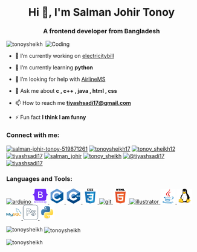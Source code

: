 <h1 align="center">Hi 👋, I'm Salman Johir Tonoy</h1>
<h3 align="center">A frontend developer from Bangladesh</h3>

<img align="right" alt="Coding" width="400" src="https://cdn.dribbble.com/users/1162077/screenshots/5403918/focus-animation.gif">

<p align="left"> <img src="https://komarev.com/ghpvc/?username=tonoysheikh&label=Profile%20views&color=0e75b6&style=flat" alt="tonoysheikh" /> </p>

- 🔭 I’m currently working on [electricitybill](https://github.com/tonoysheikh/electricitybill)

- 🌱 I’m currently learning **python**

- 🤝 I’m looking for help with [AirlineMS](https://github.com/tonoysheikh/AirlineMS)

- 💬 Ask me about **c , c++ , java , html , css**

- 📫 How to reach me **tiyashsadi17@gmail.com**

- ⚡ Fun fact **I think I am funny**

<h3 align="left">Connect with me:</h3>
<p align="left">
<a href="https://linkedin.com/in/salman-johir-tonoy-519871261" target="blank"><img align="center" src="https://raw.githubusercontent.com/rahuldkjain/github-profile-readme-generator/master/src/images/icons/Social/linked-in-alt.svg" alt="salman-johir-tonoy-519871261" height="30" width="40" /></a>
<a href="https://fb.com/tonoysheikh17" target="blank"><img align="center" src="https://raw.githubusercontent.com/rahuldkjain/github-profile-readme-generator/master/src/images/icons/Social/facebook.svg" alt="tonoysheikh17" height="30" width="40" /></a>
<a href="https://www.codechef.com/users/tonoy_sheikh12" target="blank"><img align="center" src="https://cdn.jsdelivr.net/npm/simple-icons@3.1.0/icons/codechef.svg" alt="tonoy_sheikh12" height="30" width="40" /></a>
<a href="https://www.hackerrank.com/tiyashsadi17" target="blank"><img align="center" src="https://raw.githubusercontent.com/rahuldkjain/github-profile-readme-generator/master/src/images/icons/Social/hackerrank.svg" alt="tiyashsadi17" height="30" width="40" /></a>
<a href="https://codeforces.com/profile/salman_johir" target="blank"><img align="center" src="https://raw.githubusercontent.com/rahuldkjain/github-profile-readme-generator/master/src/images/icons/Social/codeforces.svg" alt="salman_johir" height="30" width="40" /></a>
<a href="https://www.leetcode.com/tonoy_sheikh" target="blank"><img align="center" src="https://raw.githubusercontent.com/rahuldkjain/github-profile-readme-generator/master/src/images/icons/Social/leet-code.svg" alt="tonoy_sheikh" height="30" width="40" /></a>
<a href="https://www.hackerearth.com/@tiyashsadi17" target="blank"><img align="center" src="https://raw.githubusercontent.com/rahuldkjain/github-profile-readme-generator/master/src/images/icons/Social/hackerearth.svg" alt="@tiyashsadi17" height="30" width="40" /></a>
<a href="https://auth.geeksforgeeks.org/user/tiyashsadi17" target="blank"><img align="center" src="https://raw.githubusercontent.com/rahuldkjain/github-profile-readme-generator/master/src/images/icons/Social/geeks-for-geeks.svg" alt="tiyashsadi17" height="30" width="40" /></a>
</p>

<h3 align="left">Languages and Tools:</h3>
<p align="left"> <a href="https://www.arduino.cc/" target="_blank" rel="noreferrer"> <img src="https://cdn.worldvectorlogo.com/logos/arduino-1.svg" alt="arduino" width="40" height="40"/> </a> <a href="https://getbootstrap.com" target="_blank" rel="noreferrer"> <img src="https://raw.githubusercontent.com/devicons/devicon/master/icons/bootstrap/bootstrap-plain-wordmark.svg" alt="bootstrap" width="40" height="40"/> </a> <a href="https://www.cprogramming.com/" target="_blank" rel="noreferrer"> <img src="https://raw.githubusercontent.com/devicons/devicon/master/icons/c/c-original.svg" alt="c" width="40" height="40"/> </a> <a href="https://www.w3schools.com/cpp/" target="_blank" rel="noreferrer"> <img src="https://raw.githubusercontent.com/devicons/devicon/master/icons/cplusplus/cplusplus-original.svg" alt="cplusplus" width="40" height="40"/> </a> <a href="https://www.w3schools.com/css/" target="_blank" rel="noreferrer"> <img src="https://raw.githubusercontent.com/devicons/devicon/master/icons/css3/css3-original-wordmark.svg" alt="css3" width="40" height="40"/> </a> <a href="https://git-scm.com/" target="_blank" rel="noreferrer"> <img src="https://www.vectorlogo.zone/logos/git-scm/git-scm-icon.svg" alt="git" width="40" height="40"/> </a> <a href="https://www.w3.org/html/" target="_blank" rel="noreferrer"> <img src="https://raw.githubusercontent.com/devicons/devicon/master/icons/html5/html5-original-wordmark.svg" alt="html5" width="40" height="40"/> </a> <a href="https://www.adobe.com/in/products/illustrator.html" target="_blank" rel="noreferrer"> <img src="https://www.vectorlogo.zone/logos/adobe_illustrator/adobe_illustrator-icon.svg" alt="illustrator" width="40" height="40"/> </a> <a href="https://www.java.com" target="_blank" rel="noreferrer"> <img src="https://raw.githubusercontent.com/devicons/devicon/master/icons/java/java-original.svg" alt="java" width="40" height="40"/> </a> <a href="https://www.linux.org/" target="_blank" rel="noreferrer"> <img src="https://raw.githubusercontent.com/devicons/devicon/master/icons/linux/linux-original.svg" alt="linux" width="40" height="40"/> </a> <a href="https://www.mysql.com/" target="_blank" rel="noreferrer"> <img src="https://raw.githubusercontent.com/devicons/devicon/master/icons/mysql/mysql-original-wordmark.svg" alt="mysql" width="40" height="40"/> </a> <a href="https://www.photoshop.com/en" target="_blank" rel="noreferrer"> <img src="https://raw.githubusercontent.com/devicons/devicon/master/icons/photoshop/photoshop-line.svg" alt="photoshop" width="40" height="40"/> </a> <a href="https://www.python.org" target="_blank" rel="noreferrer"> <img src="https://raw.githubusercontent.com/devicons/devicon/master/icons/python/python-original.svg" alt="python" width="40" height="40"/> </a> </p>

<p><img align="left" src="https://github-readme-stats.vercel.app/api/top-langs?username=tonoysheikh&show_icons=true&locale=en&layout=compact" alt="tonoysheikh" /></p>

<p>&nbsp;<img align="center" src="https://github-readme-stats.vercel.app/api?username=tonoysheikh&show_icons=true&locale=en" alt="tonoysheikh" /></p>

<p><img align="center" src="https://github-readme-streak-stats.herokuapp.com/?user=tonoysheikh&" alt="tonoysheikh" /></p>
